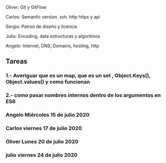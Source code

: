 Oliver: Git y GitFlow

Carlos: Semantic version. ssh. http https y api

Sergio: Patron de diseño y licencia

Julio: Encoding, data estructuras y algoritmos

Angelo: Internet, DNS, Domains, hosting, http

## Tareas
### 1.- Averiguar que es un map, que es un set , Object.Keys(), Object.values() y como funcionan
### 2.- como pasar nombres internos dentro de los argumentos en ES6

### Angelo Miércoles 15 de julio 2020
### Carlos viernes 17 de julio 2020
### Oliver Lunes 20 de julio 2020
### julio viernes 24 de julio 2020
